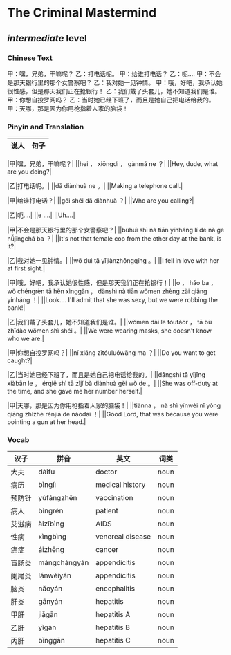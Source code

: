 # The Criminal Mastermind
## *intermediate* level

### Chinese Text
甲：嘿，兄弟，干嘛呢？
乙：打电话呢。
甲：给谁打电话？
乙：呃....
甲：不会是那天银行里的那个女警察吧？
乙：我对她一见钟情。
甲：哦，好吧，我承认她很性感，但是那天我们正在抢银行！
乙：我们戴了头套儿，她不知道我们是谁。
甲：你想自投罗网吗？
乙：当时她已经下班了，而且是她自己把电话给我的。
甲：天哪，那是因为你用枪指着人家的脑袋！

### Pinyin and Translation
|说人|句子|
|----|----|

|甲|嘿，兄弟，干嘛呢？|
||hei ， xiōngdi ， gànmá ne ？|
||Hey, dude, what are you doing?|

|乙|打电话呢。|
||dǎ diànhuà ne 。|
||Making a telephone call.|

|甲|给谁打电话？|
||gěi shéi dǎ diànhuà ？|
||Who are you calling?|

|乙|呃....|
||e ....|
||Uh....|

|甲|不会是那天银行里的那个女警察吧？|
||bùhuì shì nà tiān yínháng lǐ de nà ge nǚjǐngchá ba ？|
||It's not that female cop from the other day at the bank, is it?|

|乙|我对她一见钟情。|
||wǒ duì tā yījiànzhōngqíng 。|
||I fell in love with her at first sight.|

|甲|哦，好吧，我承认她很性感，但是那天我们正在抢银行！|
||o ， hǎo ba ， wǒ chéngrèn tā hěn xìnggǎn ， dànshì nà tiān wǒmen zhèng zài qiǎng yínháng ！|
||Look.... I'll admit that she was sexy, but we were robbing the bank!|

|乙|我们戴了头套儿，她不知道我们是谁。|
||wǒmen dài le tóutàor ， tā bù zhīdào wǒmen shì shéi 。|
||We were wearing masks, she doesn't know who we are.|

|甲|你想自投罗网吗？|
||nǐ xiǎng zìtóuluówǎng ma ？|
||Do you want to get caught?|

|乙|当时她已经下班了，而且是她自己把电话给我的。|
||dāngshí tā yǐjīng xiàbān le ， érqiě shì tā zìjǐ bǎ diànhuà gěi wǒ de 。|
||She was off-duty at the time, and she gave me her number herself.|

|甲|天哪，那是因为你用枪指着人家的脑袋！|
||tiānna ， nà shì yīnwèi nǐ yòng qiāng zhǐzhe rénjiā de nǎodai ！|
||Good Lord, that was because you were pointing a gun at her head.|
### Vocab
|汉子|拼音|英文|词类|
|----|----|----|----|
|大夫|dàifu|doctor|noun|
|病历|bìnglì|medical history|noun|
|预防针|yùfángzhēn|vaccination|noun|
|病人|bìngrén|patient|noun|
|艾滋病|àizībìng|AIDS|noun|
|性病|xìngbìng|venereal disease|noun|
|癌症|áizhēng|cancer|noun|
|盲肠炎|mángchángyán|appendicitis|noun|
|阑尾炎|lánwěiyán|appendicitis|noun|
|脑炎|nǎoyán|encephalitis|noun|
|肝炎|gānyán|hepatitis|noun|
|甲肝|jiǎgān|hepatitis A|noun|
|乙肝|yǐgān|hepatitis B|noun|
|丙肝|bǐnggān|hepatitis C|noun|
